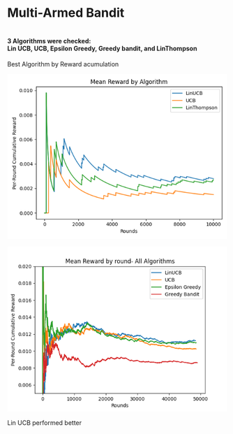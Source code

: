 <h1> Multi-Armed Bandit <h1>

<h4> 3 Algorithms were checked: <br>
 Lin UCB, UCB, 
 Epsilon Greedy, Greedy bandit, and LinThompson</h4>

Best Algorithm by Reward acumulation


![myplot](myplot.png)


![all_algo_offline_200k_zoom](all_algo_offline_200k_zoom.png)

Lin UCB performed better

